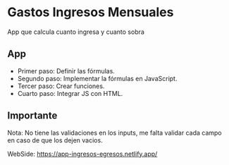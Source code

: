 # Gastos Ingresos Mensuales

App que calcula cuanto ingresa y cuanto sobra

## App

- Primer paso: Definir las fórmulas.
- Segundo paso: Implementar la fórmulas en JavaScript.
- Tercer paso: Crear funciones.
- Cuarto paso: Integrar JS con HTML.

## Importante

Nota: No tiene las validaciones en los inputs, me falta validar cada campo en caso de que los dejen vacios.

WebSide: https://app-ingresos-egresos.netlify.app/
